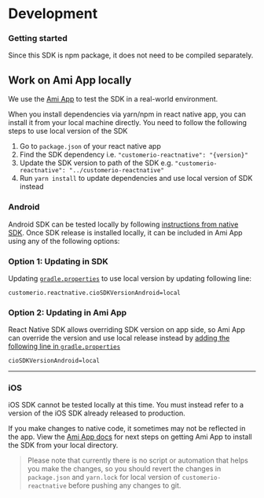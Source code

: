 # Development

### Getting started

Since this SDK is npm package, it does not need to be compiled separately.


## Work on Ami App locally

We use the [Ami App](https://github.com/customerio/amiapp-reactnative) to test the SDK in a real-world environment.

When you install dependencies via yarn/npm in react native app, you can install it from your local machine directly. You need to follow the following steps to use local version of the SDK

1. Go to `package.json` of your react native app
1. Find the SDK dependency i.e. `"customerio-reactnative": "{version}"`
1. Update the SDK version to path of the SDK e.g. `"customerio-reactnative": "../customerio-reactnative"`
1. Run `yarn install` to update dependencies and use local version of SDK instead

### Android

Android SDK can be tested locally by following [instructions from native SDK](https://github.com/customerio/customerio-android/blob/develop/docs/dev-notes/DEVELOPMENT.md#publish-sdk-locally). Once SDK release is installed locally, it can be included in Ami App using any of the following options:

### Option 1: Updating in SDK

Updating [`gradle.properties`](https://github.com/customerio/customerio-reactnative/blob/develop/android/gradle.properties) to use local version by updating following line:

```
customerio.reactnative.cioSDKVersionAndroid=local
```

### Option 2: Updating in Ami App

React Native SDK allows overriding SDK version on app side, so Ami App can override the version and use local release instead by [adding the following line in `gradle.properties`](https://github.com/customerio/amiapp-reactnative/blob/main/android/gradle.properties)

```
cioSDKVersionAndroid=local
```

---

### iOS

iOS SDK cannot be tested locally at this time. You must instead refer to a version of the iOS SDK already released to production. 

If you make changes to native code, it sometimes may not be reflected in the app. View the [Ami App docs](https://github.com/customerio/amiapp-reactnative/blob/HEAD/docs/dev-notes/DEVELOPMENT.md#work-on-sdk-locally) for next steps on getting Ami App to install the SDK from your local directory.  

> Please note that currently there is no script or automation that helps you make the changes, so you should revert the changes in `package.json` and `yarn.lock` for local version of `customerio-reactnative` before pushing any changes to git.
